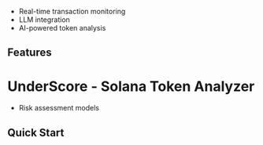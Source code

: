 

- Real-time transaction monitoring
- LLM integration
- AI-powered token analysis
## Features
# UnderScore - Solana Token Analyzer
- Risk assessment models
## Quick Start
